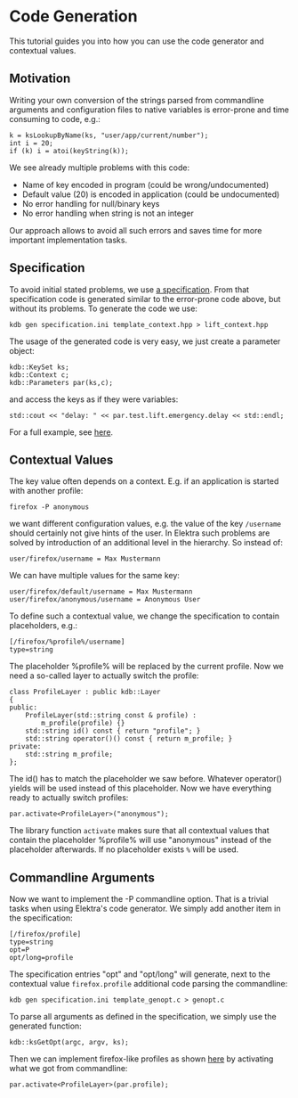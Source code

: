 # Code Generation

This tutorial guides you into how you can use the code generator and
contextual values.

## Motivation

Writing your own conversion of the strings parsed from commandline
arguments and configuration files to native variables is error-prone and
time consuming to code, e.g.:

	k = ksLookupByName(ks, "user/app/current/number");
	int i = 20;
	if (k) i = atoi(keyString(k));

We see already multiple problems with this code:

- Name of key encoded in program (could be wrong/undocumented)
- Default value (20) is encoded in application (could be undocumented)
- No error handling for null/binary keys
- No error handling when string is not an integer

Our approach allows to avoid all such errors and saves time for more
important implementation tasks.


## Specification

To avoid initial stated problems, we use [a specification](specification.ini).
From that specification code is generated similar to the error-prone
code above, but without its problems.
To generate the code we use:

	kdb gen specification.ini template_context.hpp > lift_context.hpp

The usage of the generated code is very easy, we just create a parameter
object:

	kdb::KeySet ks;
	kdb::Context c;
	kdb::Parameters par(ks,c);

and access the keys as if they were variables:

	std::cout << "delay: " << par.test.lift.emergency.delay << std::endl;

For a full example, see [here](lift_context.cpp).


## Contextual Values

The key value often depends on a context.
E.g. if an application is started with another profile:

	firefox -P anonymous

we want different configuration values,
e.g. the value of the key ```/username``` should certainly
not give hints of the user. In Elektra such problems are solved by
introduction of an additional level in the hierarchy.
So instead of:

	user/firefox/username = Max Mustermann

We can have multiple values for the same key:

	user/firefox/default/username = Max Mustermann
	user/firefox/anonymous/username = Anonymous User

To define such a contextual value, we change the specification to
contain placeholders, e.g.:


	[/firefox/%profile%/username]
	type=string

The placeholder %profile% will be replaced by the current profile.
Now we need a so-called layer to actually switch the profile:

	class ProfileLayer : public kdb::Layer
	{
	public:
		ProfileLayer(std::string const & profile) :
			m_profile(profile) {}
		std::string id() const { return "profile"; }
		std::string operator()() const { return m_profile; }
	private:
		std::string m_profile;
	};

The id() has to match the placeholder we saw before. Whatever operator()
yields will be used instead of this placeholder.
Now we have everything ready to actually switch profiles:

	par.activate<ProfileLayer>("anonymous");

The library function ```activate```
makes sure that all contextual values that contain the placeholder
%profile% will use "anonymous" instead of the placeholder afterwards.
If no placeholder exists ```%``` will be used.


## Commandline Arguments

Now we want to implement the -P commandline option. That is a trivial
tasks when using Elektra's code generator. We simply add another
item in the specification:

	[/firefox/profile]
	type=string
	opt=P
	opt/long=profile

The specification entries "opt" and "opt/long" will generate, next to
the contextual value ```firefox.profile``` additional code parsing the
commandline:

	kdb gen specification.ini template_genopt.c > genopt.c

To parse all arguments as defined in the specification, we simply use
the generated function:

	kdb::ksGetOpt(argc, argv, ks); 

Then we can implement firefox-like profiles as shown
[here](visit_context.cpp) by activating what we got from
commandline:

	par.activate<ProfileLayer>(par.profile);
